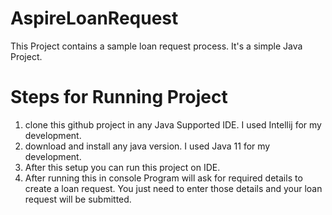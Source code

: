 # AspireLoanRequest
This Project contains a sample loan request process. It's a simple Java Project.

# Steps for Running Project
1. clone this github project in any Java Supported IDE. I used Intellij for my development.
2. download and install any java version. I used Java 11 for my development.
3. After this setup you can run this project on IDE.
4. After running this in console Program will ask for required details to create a loan request. You just need to enter those details and your loan request will be submitted.
